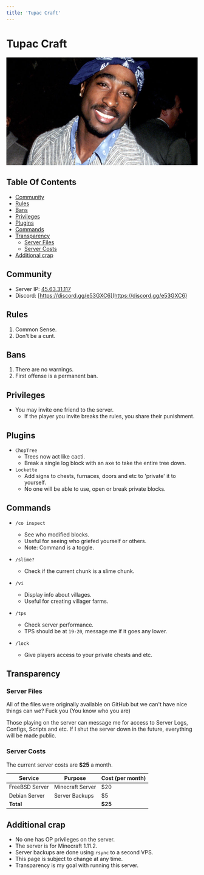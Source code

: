 ```yaml
---
title: 'Tupac Craft'
---
```


# Tupac Craft

![Biggie Smalls](/img/biggie.jpg)

## Table Of Contents

<!-- vim-markdown-toc GFM -->
* [Community](#community)
* [Rules](#rules)
* [Bans](#bans)
* [Privileges](#privileges)
* [Plugins](#plugins)
* [Commands](#commands)
* [Transparency](#transparency)
    * [Server Files](#server-files)
    * [Server Costs](#server-costs)
* [Additional crap](#additional-crap)

<!-- vim-markdown-toc -->

## Community

- Server IP: [45.63.31.117](http://45.63.31.117)
- Discord: [https://discord.gg/e53GXC6](https://discord.gg/e53GXC6)


## Rules

1. Common Sense.
2. Don't be a cunt.


## Bans

1. There are no warnings.
2. First offense is a permanent ban.


## Privileges

- You may invite one friend to the server.
    - If the player you invite breaks the rules, you share their punishment.


## Plugins

- `ChopTree`
    - Trees now act like cacti.
    - Break a single log block with an axe to take the entire tree down.
- `Lockette`
    - Add signs to chests, furnaces, doors and etc to 'private' it to yourself.
    - No one will be able to use, open or break private blocks.


## Commands

- `/co inspect`
    - See who modified blocks.
    - Useful for seeing who griefed yourself or others.
    - Note: Command is a toggle.
- `/slime?`
    - Check if the current chunk is a slime chunk.
- `/vi`
    - Display info about villages.
    - Useful for creating villager farms.
- `/tps`
    - Check server performance.
    - TPS should be at `19-20`, message me if it goes any lower.

- `/lock`
    - Give players access to your private chests and etc.


## Transparency

### Server Files

All of the files were originally available on GitHub but we can't have nice things can we? Fuck you (You know who you are)

Those playing on the server can message me for access to Server Logs, Configs, Scripts and etc. If I shut the server down in the future, everything will be made public.


### Server Costs

The current server costs are **$25** a month.

| Service | Purpose | Cost (per month) |
| ------- | ------- | ---------------- |
| FreeBSD Server | Minecraft Server | $20 |
| Debian Server |  Server Backups | $5 |
| **Total** | | **$25** |


## Additional crap

- No one has OP privileges on the server.
- The server is for Minecraft 1.11.2.
- Server backups are done using `rsync` to a second VPS.
- This page is subject to change at any time.
- Transparency is my goal with running this server.
